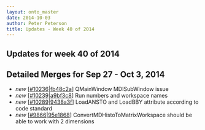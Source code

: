 ```yaml
---
layout: onto_master
date: 2014-10-03
author: Peter Peterson
title: Updates - Week 40 of 2014
---
```

Updates for week 40 of 2014
---------------------------

Detailed Merges for Sep 27 - Oct 3, 2014
----------------------------------------
* *new* \[[#10236](http://trac.mantidproject.org/mantid/ticket/10236)\|[fb48c2a](https://github.com/mantidproject/mantid/commit/fb48c2a9a1860f115328fb43a83109b96b0efbaa)\] QMainWindow MDISubWindow issue
* *new* \[[#10239](http://trac.mantidproject.org/mantid/ticket/10239)\|[a9bf3c8](https://github.com/mantidproject/mantid/commit/a9bf3c8e091d51934e6e5cc5e930506cca8faaf2)\] Run numbers and workspace names
* *new* \[[#10289](http://trac.mantidproject.org/mantid/ticket/10289)\|[9438a3f](https://github.com/mantidproject/mantid/commit/9438a3f55b2e138f42bf2e4c77125ad13ac51a7d)\] LoadANSTO and LoadBBY attribute according to code standard
* *new* \[[#9866](http://trac.mantidproject.org/mantid/ticket/9866)\|[95e1868](https://github.com/mantidproject/mantid/commit/95e186893ba0eb2fe30dd8eb0d471f9eaf566f2e)\] ConvertMDHistoToMatrixWorkspace should be able to work with 2 dimensions
